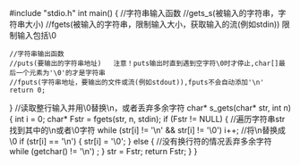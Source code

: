 #include "stdio.h"
int main()
{
	//字符串输入函数
	//gets_s(被输入的字符串，字符串大小)
	//fgets(被输入的字符串，限制输入大小，获取输入的流(例如stdin))
	限制输入包括\0

	//字符串输出函数
	//puts(要输出的字符串地址)	注意！puts输出时直到遇到空字符\0时才停止,char[]最后一个元素为'\0'的才是字符串
	//fputs(字符串地址，要输出的文件或流(例如stdout)),fputs不会自动添加'\n'
	return 0;
}
//读取整行输入并用\0替换\n，或者丢弃多余字符
char* s_gets(char* str, int n)
{
	int i = 0;
	char* Fstr = fgets(str, n, stdin);
	if (Fstr != NULL)
	{
		//遍历字符串str找到其中的\n或者\0字符
		while (str[i] != '\n' && str[i] != '\0')
			i++;
		//将\n替换成\0
		if (str[i] == '\n')
		{
			str[i] = '\0';
		}
		else
		{
			//没有换行符的情况丢弃多余字符
			while (getchar() != '\n')
				;
		}
		str = Fstr;
		return Fstr;
	}
}
